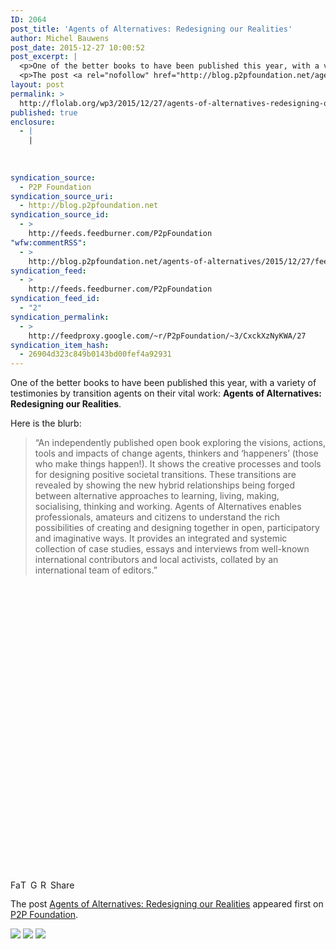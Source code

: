 ```yaml
---
ID: 2064
post_title: 'Agents of Alternatives: Redesigning our Realities'
author: Michel Bauwens
post_date: 2015-12-27 10:00:52
post_excerpt: |
  <p>One of the better books to have been published this year, with a variety of testimonies by transition agents on their vital work: Agents of Alternatives: Redesigning our Realities. Here is the blurb: &ldquo;An independently published open book exploring the visions, actions, tools and impacts of change agents, thinkers and &lsquo;happeners&rsquo; (those who make things [&hellip;]</p>
  <p>The post <a rel="nofollow" href="http://blog.p2pfoundation.net/agents-of-alternatives/2015/12/27">Agents of Alternatives: Redesigning our Realities</a> appeared first on <a rel="nofollow" href="http://blog.p2pfoundation.net/">P2P Foundation</a>.</p>
layout: post
permalink: >
  http://flolab.org/wp3/2015/12/27/agents-of-alternatives-redesigning-our-realities/
published: true
enclosure:
  - |
    |
        
        
        
syndication_source:
  - P2P Foundation
syndication_source_uri:
  - http://blog.p2pfoundation.net
syndication_source_id:
  - >
    http://feeds.feedburner.com/P2pFoundation
"wfw:commentRSS":
  - >
    http://blog.p2pfoundation.net/agents-of-alternatives/2015/12/27/feed
syndication_feed:
  - >
    http://feeds.feedburner.com/P2pFoundation
syndication_feed_id:
  - "2"
syndication_permalink:
  - >
    http://feedproxy.google.com/~r/P2pFoundation/~3/CxckXzNyKWA/27
syndication_item_hash:
  - 26904d323c849b0143bd00fef4a92931
---
```

One of the better books to have been published this year, with a variety of testimonies by transition agents on their vital work: **Agents of Alternatives: Redesigning our Realities**.

Here is the blurb:

> “An independently published open book exploring the visions, actions, tools and impacts of change agents, thinkers and ‘happeners’ (those who make things happen!). It shows the creative processes and tools for designing positive societal transitions. These transitions are revealed by showing the new hybrid relationships being forged between alternative approaches to learning, living, making, socialising, thinking and working. Agents of Alternatives enables professionals, amateurs and citizens to understand the rich possibilities of creating and designing together in open, participatory and imaginative ways. It provides an integrated and systemic collection of case studies, essays and interviews from well-known international contributors and local activists, collated by an international team of editors.”

<div class="issuuembed" style="width: 650px;height: 459px">
</div>



<a class="a2a_button_facebook" href="http://www.addtoany.com/add_to/facebook?linkurl=http%3A%2F%2Fblog.p2pfoundation.net%2Fagents-of-alternatives%2F2015%2F12%2F27&linkname=Agents%20of%20Alternatives%3A%20Redesigning%20our%20Realities" title="Facebook" rel="nofollow"><img src="http://blog.p2pfoundation.net/wp-content/plugins/add-to-any/icons/facebook.png" width="16" height="16" alt="Facebook" /></a><a class="a2a_button_twitter" href="http://www.addtoany.com/add_to/twitter?linkurl=http%3A%2F%2Fblog.p2pfoundation.net%2Fagents-of-alternatives%2F2015%2F12%2F27&linkname=Agents%20of%20Alternatives%3A%20Redesigning%20our%20Realities" title="Twitter" rel="nofollow"><img src="http://blog.p2pfoundation.net/wp-content/plugins/add-to-any/icons/twitter.png" width="16" height="16" alt="Twitter" /></a><a class="a2a_button_google_plus" href="http://www.addtoany.com/add_to/google_plus?linkurl=http%3A%2F%2Fblog.p2pfoundation.net%2Fagents-of-alternatives%2F2015%2F12%2F27&linkname=Agents%20of%20Alternatives%3A%20Redesigning%20our%20Realities" title="Google+" rel="nofollow"><img src="http://blog.p2pfoundation.net/wp-content/plugins/add-to-any/icons/google_plus.png" width="16" height="16" alt="Google+" /></a><a class="a2a_button_reddit" href="http://www.addtoany.com/add_to/reddit?linkurl=http%3A%2F%2Fblog.p2pfoundation.net%2Fagents-of-alternatives%2F2015%2F12%2F27&linkname=Agents%20of%20Alternatives%3A%20Redesigning%20our%20Realities" title="Reddit" rel="nofollow"><img src="http://blog.p2pfoundation.net/wp-content/plugins/add-to-any/icons/reddit.png" width="16" height="16" alt="Reddit" /></a><a class="a2a_dd a2a_target addtoany_share_save" href="https://www.addtoany.com/share#url=http%3A%2F%2Fblog.p2pfoundation.net%2Fagents-of-alternatives%2F2015%2F12%2F27&title=Agents%20of%20Alternatives%3A%20Redesigning%20our%20Realities" id="wpa2a_2"><img src="http://blog.p2pfoundation.net/wp-content/plugins/add-to-any/share_save_120_16.png" width="120" height="16" alt="Share" /></a>

The post <a rel="nofollow" href="http://blog.p2pfoundation.net/agents-of-alternatives/2015/12/27">Agents of Alternatives: Redesigning our Realities</a> appeared first on <a rel="nofollow" href="http://blog.p2pfoundation.net/">P2P Foundation</a>.

<div class="feedflare">
  <a href="http://feeds.feedburner.com/~ff/P2pFoundation?a=CxckXzNyKWA:ac_LTWsh0k8:7Q72WNTAKBA"><img src="http://feeds.feedburner.com/~ff/P2pFoundation?d=7Q72WNTAKBA" border="0" /></img></a> <a href="http://feeds.feedburner.com/~ff/P2pFoundation?a=CxckXzNyKWA:ac_LTWsh0k8:D7DqB2pKExk"><img src="http://feeds.feedburner.com/~ff/P2pFoundation?i=CxckXzNyKWA:ac_LTWsh0k8:D7DqB2pKExk" border="0" /></img></a> <a href="http://feeds.feedburner.com/~ff/P2pFoundation?a=CxckXzNyKWA:ac_LTWsh0k8:2mJPEYqXBVI"><img src="http://feeds.feedburner.com/~ff/P2pFoundation?d=2mJPEYqXBVI" border="0" /></img></a>
</div>

<img src="http://feeds.feedburner.com/~r/P2pFoundation/~4/CxckXzNyKWA" height="1" width="1" alt="" />